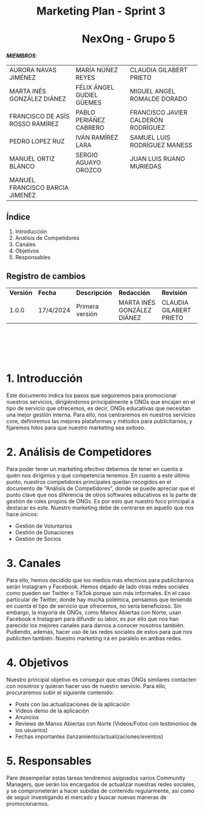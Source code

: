 # &nbsp;&nbsp;&nbsp;&nbsp;&nbsp;&nbsp;&nbsp;&nbsp;&nbsp;&nbsp;&nbsp; Marketing Plan - Sprint 3
# &nbsp;&nbsp;&nbsp;&nbsp;&nbsp;&nbsp;&nbsp;&nbsp;&nbsp;&nbsp;&nbsp;&nbsp;&nbsp;&nbsp;&nbsp;&nbsp;&nbsp;&nbsp;&nbsp;&nbsp;&nbsp;&nbsp;&nbsp;&nbsp;&nbsp;&nbsp;&nbsp;&nbsp;&nbsp; NexOng - Grupo 5


***MIEMBROS***:

<table>
  <tr>
    <td>AURORA NAVAS JIMÉNEZ</td>
    <td>MARÍA NÚÑEZ REYES</td>
    <td>CLAUDIA GILABERT PRIETO</td>
  </tr>
  <tr>
    <td>MARTA INÉS GONZÁLEZ DIÁNEZ</td>
    <td>FÉLIX ÁNGEL GUDIEL GÜEMES</td>
    <td>MIGUEL ANGEL ROMALDE DORADO</td>
  </tr>
  <tr>
    <td>FRANCISCO DE ASÍS ROSSO RAMÍREZ</td>
    <td>PABLO PERIÁÑEZ CABRERO</td>
    <td>FRANCISCO JAVIER CALDERÓN RODRÍGUEZ</td>
  </tr>
  <tr>
    <td>PEDRO LOPEZ RUZ</td>
    <td>IVÁN RAMÍREZ LARA</td>
    <td>SAMUEL LUIS RODRÍGUEZ MANESS</td>
  </tr>
  <tr>
    <td>MANUEL ORTIZ BLANCO</td>
    <td>SERGIO AGUAYO OROZCO</td>
    <td>JUAN LUIS RUANO MURIEDAS</td>
  </tr>
  <tr>
    <td>MANUEL FRANCISCO BARCIA JIMENEZ</td>
    <td></td>
    <td></td>
  </tr>
</table>


## Índice

1. Introducción
2. Análisis de Competidores
3. Canales
4. Objetivos
5. Responsables
   

## Registro de cambios


<table>
  <tr>
   <td><strong>Versión</strong>
   </td>
   <td><strong>Fecha</strong>
   </td>
   <td><strong>Descripción</strong>
   </td>
   <td><strong>Redacción</strong>
   </td>
   <td><strong>Revisión</strong>
   </td>
  </tr>
  <tr>
   <td>1.0.0</td>
   <td>17/4/2024</td>
   <td>Primera versión</td>
   <td>MARTA INÉS GONZÁLEZ DIÁNEZ</td>
   <td>CLAUDIA GILABERT PRIETO</td>
  </tr>
</table>



<br/>

# 

<br/>



#  1. Introducción 

Este documento indica los pasos que seguiremos para promocionar nuestros servicios, dirigiéndonos principalmente a ONGs que encajan en el tipo de servicio que ofrecemos, es decir, ONGs educativas que necesitan una mejor gestión interna.
Para ello, nos centraremos en nuestros servicios core, definiremos las mejores plataformas y métodos para publicitarnos, y fijaremos hitos para que nuestro marketing sea exitoso.

# 2. Análisis de Competidores

Para poder tener un marketing efectivo debemos de tener en cuenta a quién nos dirigimos y qué competencia tenemos. En cuanto a este último punto, nuestros competidores principales quedan recogidos en el documento de "Análisis de Competidores", donde se puede apreciar que el punto clave que nos diferencia de otros softwares educativos es la parte de gestión de roles propios de ONGs. 
Es por esto que nuestro foco principal a destacar es este.
Nuestro marketing debe de centrarse en aquello que nos hace únicos:
- Gestión de Voluntarios
- Gestión de Donaciones
- Gestión de Socios

# 3. Canales

Para ello, hemos decidido que los medios más efectivos para publicitarnos serán Instagram y Facebook. Hemos dejado de lado otras redes sociales como pueden ser Twitter o TikTok porque son más informales. En el caso particular de Twitter, donde hay mucha polémica, pensamos que teniendo en cuenta el tipo de servicio que ofrecemos, no sería beneficioso. 
Sin embargo, la mayoría de ONGs, como Manos Abiertas con Norte, usan Facebook e Instagram para difundir su labor, es por ello que nos han parecido los mejores canales para darnos a conocer nosotros también. Pudiendo, además, hacer uso de las redes sociales de estos para que nos publiciten también. 
Nuestro marketing irá en paralelo en ambas redes. 

# 4. Objetivos

Nuestro principal objetivo es conseguir que otras ONGs similares contacten con nosotros y quieran hacer uso de nuestro servicio. 
Para ello, procuraremos subir el siguiente contenido:
- Posts con las actualizaciones de la aplicación
- Videos demo de la aplicación
- Anuncios
- Reviews de Manos Abiertas con Norte (Videos/Fotos con testimonios de los usuarios)
- Fechas importantes (lanzamiento/actualizaciones/eventos)

# 5. Responsables

Pare desempeñar estas tareas tendremos asignados varios Community Managers, que serán los encargados de actualizar nuestras redes sociales, y se comprometerán a hacer subidas de contenido regularmente, así como de seguir investigando el mercado y buscar nuevas maneras de promocionarnos.


